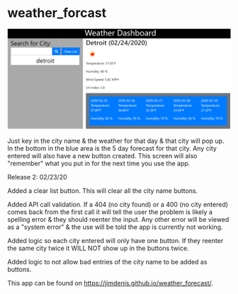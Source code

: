 # weather_forcast

![Alt text](https://github.com/JimDenis/weather_forecast/blob/master/weather_forecaster.png)

Just key in the city name & the weather for that day & that city will pop up. In the bottom in the blue area is the 5 day forecast for that city. Any city entered will also have a new button created. This screen will also "remember" what you put in for the next time you use the app.

Release 2: 02/23/20

Added a clear list button. This will clear all the city name buttons.

Added API call validation. If a 404 (no city found) or a 400 (no city entered) comes back from the first call it will tell the user the problem is likely a spelling error & they should reenter the input. Any other error will be viewed as a "system error" & the use will be told the app is currently not working.

Added logic so each city entered will only have one button. If they reenter the same city twice it WILL NOT show up in the buttons twice.

Added logic to not allow bad entries of the city name to be added as buttons.

This app can be found on https://jimdenis.github.io/weather_forecast/.
